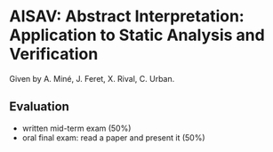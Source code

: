 # AISAV: Abstract Interpretation: Application to Static Analysis and Verification

Given by A. Miné, J. Feret, X. Rival, C. Urban.

## Evaluation

- written mid-term exam (50%)
- oral final exam: read a paper and present it (50%)
